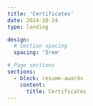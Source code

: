 ```yaml
---
title: 'Certificates'
date: 2024-10-24
type: landing

design:
  # Section spacing
  spacing: '5rem'

# Page sections
sections:
  - block: resume-awards
    content:
      title: Certificates
---
```

